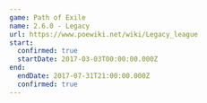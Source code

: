 ```yaml
---
game: Path of Exile
name: 2.6.0 - Legacy
url: https://www.poewiki.net/wiki/Legacy_league
start:
  confirmed: true
  startDate: 2017-03-03T00:00:00.000Z
end:
  endDate: 2017-07-31T21:00:00.000Z
  confirmed: true
---
```

